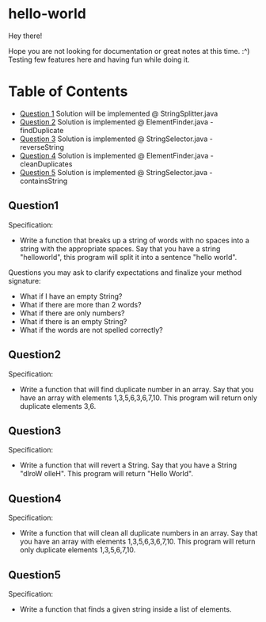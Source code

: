 # hello-world

Hey there!

Hope you are not looking for documentation or great notes at this time. :^) Testing few features here and having fun while doing it.

# Table of Contents

- [Question 1](#question1) Solution will be implemented @ StringSplitter.java
- [Question 2](#question2) Solution is implemented @ ElementFinder.java - findDuplicate
- [Question 3](#question3) Solution is implemented @ StringSelector.java - reverseString
- [Question 4](#question4) Solution is implemented @ ElementFinder.java - cleanDuplicates
- [Question 5](#question5) Solution is implemented @ StringSelector.java - containsString


## Question1

Specification:
- Write a function that breaks up a string of words with no spaces into a string with the appropriate spaces.
Say that you have a string "helloworld", this program will split it into a sentence "hello world".

Questions you may ask to clarify expectations and finalize your method signature:
- What if I have an empty String?
- What if there are more than 2 words?
- What if there are only numbers?
- What if there is an empty String?
- What if the words are not spelled correctly?


## Question2

Specification:
- Write a function that will find duplicate number in an array.
Say that you have an array with elements 1,3,5,6,3,6,7,10. This program will return only duplicate elements 3,6.


## Question3

Specification:
- Write a function that will revert a String.
Say that you have a String "dlroW olleH". This program will return "Hello World".


## Question4

Specification:
- Write a function that will clean all duplicate numbers in an array.
Say that you have an array with elements 1,3,5,6,3,6,7,10. This program will return only duplicate elements 1,3,5,6,7,10.


## Question5

Specification:
- Write a function that finds a given string inside a list of elements.

